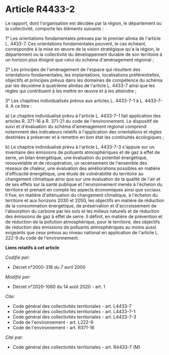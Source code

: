 # Article R4433-2

Le rapport, dont l'organisation est décidée par la région, le département ou la collectivité, comporte les éléments
suivants : 

1° Les orientations fondamentales prévues par le premier alinéa de l'article L. 4433-7. Ces orientations fondamentales
peuvent, le cas échéant, correspondre à la mise en œuvre de la vision stratégique qu'a la région, le département ou la
collectivité du développement durable de son territoire à un horizon plus éloigné que celui du schéma d'aménagement
régional ; 

2° Les principes de l'aménagement de l'espace qui résultent des orientations fondamentales, les implantations, localisations
préférentielles, objectifs et principes prévus dans les domaines de compétence du schéma par les deuxième à quatrième alinéas
de l'article L. 4433-7 ainsi que les règles qui contribuent à les mettre en œuvre et à les atteindre ; 

3° Les chapitres individualisés prévus aux articles L. 4433-7-1 à L. 4433-7-4. A ce titre : 

a) Le chapitre individualisé prévu à l'article L. 4433-7-1 fait application des articles R. 371-16 à R. 371-21 du code de
l'environnement. Le dispositif de suivi et d'évaluation du schéma d'aménagement régional comprend notamment des indicateurs
relatifs à l'application des orientations et règles destinées à préserver et à remettre en bon état les continuités
écologiques ; 

b) Le chapitre individualisé prévu à l'article L. 4433-7-3 s'appuie sur un inventaire des émissions de polluants
atmosphériques et de gaz à effet de serre, un bilan énergétique, une évaluation du potentiel énergétique, renouvelable et de
récupération, un recensement de l'ensemble des réseaux de chaleur, une évaluation des améliorations possibles en matière
d'efficacité énergétique, une étude de vulnérabilité du territoire au changement climatique ainsi que sur une évaluation de
la qualité de l'air et de ses effets sur la santé publique et l'environnement menés à l'échelon du territoire et prenant en
compte les aspects économiques ainsi que sociaux. Il fixe, en matière d'atténuation du changement climatique, à l'échelon du
territoire et aux horizons 2030 et 2050, les objectifs en matière de réduction de la consommation énergétique, de
préservation et d'accroissement de l'absorption du carbone par les sols et les milieux naturels et de réduction des émissions
de gaz à effet de serre. Il définit, en matière de prévention et de réduction de la pollution atmosphérique, pour le
territoire, des objectifs de réduction des émissions de polluants atmosphériques au moins aussi exigeants que ceux prévus au
niveau national en application de l'article L. 222-9 du code de l'environnement.

**Liens relatifs à cet article**

_Codifié par_:

  - Décret n°2000-318 du 7 avril 2000

_Modifié par_:

  - Décret n°2020-1060 du 14 août 2020 - art. 1

_Cite_:

  - Code général des collectivités territoriales - art. L4433-7
  - Code général des collectivités territoriales - art. L4433-7-1
  - Code général des collectivités territoriales - art. L4433-7-3
  - Code de l'environnement - art. L222-9
  - Code de l'environnement - art. R371-16

_Cité par_:

  - Code général des collectivités territoriales - art. R4433-7 (M)
